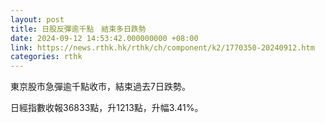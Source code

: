 ```yaml
---
layout: post
title: 日股反彈逾千點　結束多日跌勢
date: 2024-09-12 14:53:42.000000000 +08:00
link: https://news.rthk.hk/rthk/ch/component/k2/1770350-20240912.htm
categories: rthk
---
```


東京股市急彈逾千點收市，結束過去7日跌勢。

日經指數收報36833點，升1213點，升幅3.41%。
